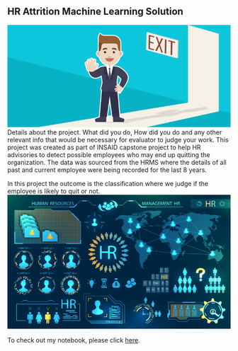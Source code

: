 ## HR Attrition Machine Learning Solution
![enter image description here](https://github.com/AJ3008/hr-employee-attrition-aj/blob/main/Attrtion.png?raw=true)
Details about the project. What did you do, How did you do and any other relevant info that would be necessary for evaluator to  judge your work. 
This project was created as part of INSAID capstone project to help HR advisories to detect possible employees who may end up quitting the organization. The data was sourced from the HRMS where the details of all past and current employee were being recorded for the last 8 years. 

In this project the outcome is the classification where we judge if the employee is likely to quit or not. 
	![enter image description here](https://github.com/AJ3008/hr-employee-attrition-aj/blob/main/hr-analytics-10.jpg?raw=true)

To check out my notebook, please click [here](https://github.com/AJ3008/hr-employee-attrition-aj/blob/main/HR_Analytics.ipynb). 
